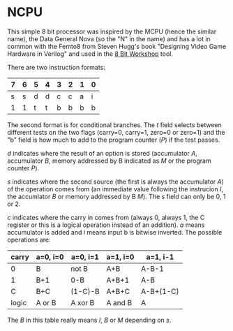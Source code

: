 # NCPU

This simple 8 bit processor was inspired by the MCPU (hence the similar name),
the Data General Nova (so the "N" in the name) and has a lot in common with
the Femto8 from Steven Hugg's book "Designing Video Game Hardware in Verilog"
and used in the [8 Bit Workshop](https://8bitworkshop.com/) tool.

There are two instruction formats:

| 7 | 6 | 5 | 4 | 3 | 2 | 1 | 0 |
|---|---|---|---|---|---|---|---|
| s | s | d | d | c | c | a | i |
| 1 | 1 | t | t | b | b | b | b |

The second format is for conditional branches. The *t* field selects between
different tests on the two flags (carry=0, carry=1, zero=0 or zero=1) and the
"b" field is how much to add to the program counter (*P*) if the test passes.

*d* indicates where the result of an option is stored (accumulator *A*,
accumulator *B*, memory addressed by B indicated as *M* or the program
counter *P*).

*s* indicates where the second source (the first is always the accumulator *A*)
of the operation comes from (an immediate value following the instrucion *I*,
the accumlator *B* or memory addressed by B *M*). The *s* field can only be 0,
1 or 2.

*c* indicates where the carry in comes from (always 0, always 1, the C register
or this is a logical operation instead of an addition). *a* means accumulator
is added and *i* means input b is bitwise inverted. The possible operations are:

| carry | a=0, i=0 | a=0, i=1 | a=1, i=0 | a=1, i-1 |
|-------|----------|----------|----------|----------|
| 0     | B        | not B    | A+B      | A-B-1    |
| 1     | B+1      | 0-B      | A+B+1    | A-B      |
| C     | B+C      | (1-C)-B  | A+B+C    | A-B+(1-C)|
| logic | A or B   | A xor B  | A and B  | A        | 

The *B* in this table really means *I*, *B* or *M* depending on *s*.
